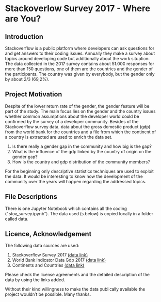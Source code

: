 # Stackoverlow Survey 2017 - Where are You?

## Introduction 
Stackoverflow is a public platform where developers can ask questions for and get answers to their coding issues. Annually they make a survey about topics around developing code but additionally about the work situation. The data collected in the 2017 survey contains about 51.000 responses for more than 150 questions, one of them are the countries and the gender of the participants.  The country was given by everybody, but the gender only by about 2/3 (69,2%). 

## Project Motivation 
Despite of the lower return rate of the gender, the gender feature will be part of the study. The main focus lies on the gender and the country issues whether common assumptions about the developer world could be confirmed by the survey of a developer community. 
Besides of the Stackoverflow survey data, data about the gross domestic product (gdp) from the world bank for the countries and a file from which the continent of a country is extracted are used to enrich the data set. 

1.	Is there really a gender gap in the community and how big is the gap? 
2.	What is the influence of the gdp linked by the country of origin on the gender gap? 
3.	How is the country and gdp distribution of the community members? 

For the beginning only descriptive statistics techniques are used to exploit the data. It would be interesting to know how the development of the community over the years will happen regarding the addressed topics. 


## File Descriptions 
There is one Jupyter Notebook which contains all the coding ("stov_survey.ipynb"). The data used (s.below) is copied locally in a folder called data.  

## Licence, Acknowledgement 
The following data sources are used: 
1. Stackoverflow Survey 2017 
   [(data link)]( https://www.kaggle.com/stackoverflow/so-survey-2017/data)
2. World Bank Indicator Data Gdp 2017
   [(data link)]( https://data.worldbank.org/indicator ) 
3. Continents and Countries
   [(data link)]( https://statisticstimes.com/geography/countries-by-continents.php )

Please check the license agreements and the detailed description of the data by using the links added.

Without their kind willingness to make the data publically available the project wouldn’t be possible. Many thanks.

